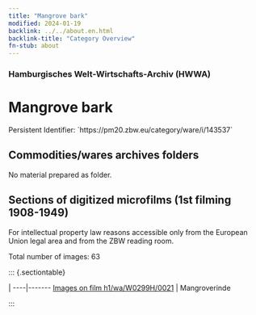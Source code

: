 ```yaml
---
title: "Mangrove bark"
modified: 2024-01-19
backlink: ../../about.en.html
backlink-title: "Category Overview"
fn-stub: about
---
```


### Hamburgisches Welt-Wirtschafts-Archiv (HWWA)

# Mangrove bark

<div class="hint">Persistent Identifier: `https://pm20.zbw.eu/category/ware/i/143537`</div>







## Commodities/wares archives folders





No material prepared as folder.



<a id="filmsections" />

## Sections of digitized microfilms (1st filming 1908-1949)

<p>For intellectual property law reasons accessible only from the European Union legal area and from the ZBW reading room.</p>



<p>Total number of images: 63</p>




::: {.sectiontable}

 | 
----|-------
<a class="btn" href="https://pm20.zbw.eu/film/h1/wa/W0299H/0021" rel="nofollow">Images on film h1/wa/W0299H/0021</a> | Mangroverinde


:::
















